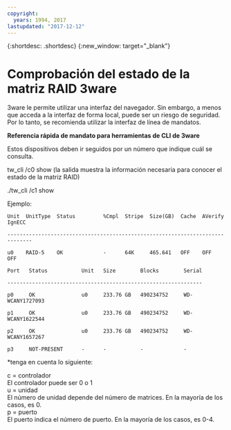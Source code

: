 ```yaml
---
copyright:
  years: 1994, 2017
lastupdated: "2017-12-12"
---
```


{:shortdesc: .shortdesc}
{:new_window: target="_blank"}

# Comprobación del estado de la matriz RAID 3ware

3ware le permite utilizar una interfaz del navegador. Sin embargo, a menos que acceda a la interfaz de forma local, puede ser un riesgo de seguridad. Por lo tanto, se recomienda utilizar la interfaz de línea de mandatos.

<!--You can download the 3ware CLI utilities the software Library, located in the bottom of Customer Portal.  Please check http://downloads.service.softlayer.com for the latest version (VPN access required to access the downloads page). -->

**Referencia rápida de mandato para herramientas de CLI de 3ware**

Estos dispositivos deben ir seguidos por un número que indique cuál se consulta.

tw_cli /c0 show (la salida muestra la información necesaria para conocer el estado de la matriz RAID)

./tw_cli /c1 show

Ejemplo:

    Unit  UnitType  Status         %Cmpl  Stripe  Size(GB)  Cache  AVerify  IgnECC

    ------------------------------------------------------------------------------

    u0    RAID-5    OK             -      64K     465.641   OFF    OFF      OFF    

    Port   Status           Unit   Size        Blocks        Serial

    ---------------------------------------------------------------

    p0     OK               u0     233.76 GB   490234752     WD-WCANY1727093

    p1     OK               u0     233.76 GB   490234752     WD-WCANY1622544

    p2     OK               u0     233.76 GB   490234752     WD-WCANY1657267

    p3     NOT-PRESENT      -      -           -             -

*tenga en cuenta lo siguiente:

c = controlador<br/>
El controlador puede ser 0 o 1<br/>
u = unidad<br/>
El número de unidad depende del número de matrices. En la mayoría de los casos, es 0.<br/>
p = puerto<br/>
El puerto indica el número de puerto. En la mayoría de los casos, es 0-4.
